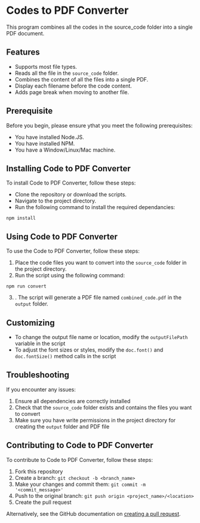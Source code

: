 # Codes to PDF Converter

This program combines all the codes in the source_code folder into a single PDF document.

## Features

- Supports most file types.
- Reads all the file in the `source_code` folder.
- Combines the content of all the files into a single PDF.
- Display each filename before the code content.
- Adds page break when moving to another file.

## Prerequisite

Before you begin, please ensure ythat you meet the following prerequisites:

- You have installed Node.JS.
- You have installed NPM.
- You have a Window/Linux/Mac machine.

## Installing Code to PDF Converter

To install Code to PDF Converter, follow these steps:

- Clone the repository or download the scripts.
- Navigate to the project directory.
- Run the following command to install the required dependancies:

```
npm install
```

## Using Code to PDF Converter

To use the Code to PDF Converter, follow these steps:

1. Place the code files you want to convert into the `source_code` folder in the project directory.
2. Run the script using the following command:

  ```
  npm run convert
  ```

3. . The script will generate a PDF file named `combined_code.pdf` in the `output` folder.

## Customizing

- To change the output file name or location, modify the `outputFilePath` variable in the script
- To adjust the font sizes or styles, modify the `doc.font()` and `doc.fontSize()` method calls in the script

## Troubleshooting

If you encounter any issues:

1. Ensure all dependencies are correctly installed
2. Check that the `source_code` folder exists and contains the files you want to convert
3. Make sure you have write permissions in the project directory for creating the `output` folder and PDF file

## Contributing to Code to PDF Converter

To contribute to Code to PDF Converter, follow these steps:

1. Fork this repository
2. Create a branch: `git checkout -b <branch_name>`
3. Make your changes and commit them: `git commit -m '<commit_message>'`
4. Push to the original branch: `git push origin <project_name>/<location>`
5. Create the pull request

Alternatively, see the GitHub documentation on [creating a pull request](https://help.github.com/articles/creating-a-pull-request/).
  